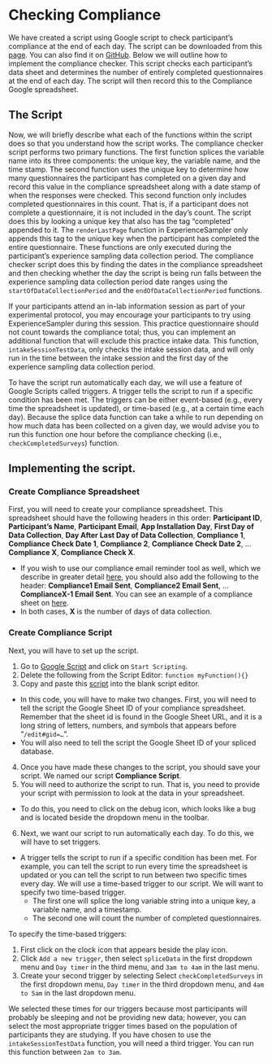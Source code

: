 # Checking Compliance
We have created a script using Google script to check participant’s compliance at the end of each day. The script can be downloaded 
from this [page](https://script.google.com/d/1I-Uo_phZEM94YYvjWMwZPi5hGG3V3YwBSm4yOabD4Q-t0bvntCiHNw-i/edit?usp=sharing). You can also find it on [GitHub](https://github.com/sabrinathai/ExperienceSampler/blob/master/Google-Script-Participant-Compliance/Google%20Script%20Compliance%20Checker.js). Below 
we will outline how to implement the compliance checker. This script checks each participant’s data sheet and determines the number of 
entirely completed questionnaires at the end of each day. The script will then record this to the Compliance Google spreadsheet. 

## The Script
Now, we will briefly describe what each of the functions within the script does so that you understand how the script works. The 
compliance checker script performs two primary functions. 
The first function splices the variable name into its three components: 
the unique key, the variable name, and the time stamp. 
The second function uses the unique key to determine how many questionnaires 
the participant has completed on a given day and record this value in the compliance spreadsheet along with a date stamp of when the 
responses were checked. This second function only includes completed questionnaires in this count. That is, if a participant does not 
complete a questionnaire, it is not included in the day’s count. The script does this by looking a unique key that also has the tag 
“completed” appended to it. The `renderLastPage` function in ExperienceSampler only appends this tag to the unique key when the 
participant has completed the entire questionnaire. These functions are only executed during the participant’s experience 
sampling data collection period. The compliance checker script does this by finding the dates in the compliance spreadsheet and then 
checking whether the day the script is being run falls between the experience sampling data collection period date ranges using the 
`startOfDataCollectionPeriod` and the `endOfDataCollectionPeriod` functions. 

If your participants attend an in-lab information session as part of your experimental protocol, you may encourage your participants 
to try using ExperienceSampler during this session. This practice questionnaire should not count towards the compliance total; thus, 
you can implement an additional function that will exclude this practice intake data. This function, `intakeSessionTestData`, only checks 
the intake session data, and will only run in the time between the intake session and the first day of the experience sampling data 
collection period. 

To have the script run automatically each day, we will use a feature of Google Scripts called triggers. A trigger tells the script to 
run if a specific condition has been met. The triggers can be either event-based (e.g., every time the spreadsheet is updated), or 
time-based (e.g., at a certain time each day). Because the splice data function can take a while to run depending on how much data 
has been collected on a given day, we would advise you to run this function one hour before the compliance checking 
(i.e., `checkCompletedSurveys`) function. 

## Implementing the script. 
### Create Compliance Spreadsheet
First, you will need to create your compliance spreadsheet. This spreadsheet should have the following headers in this order: 
**Participant ID**, **Participant’s Name**, **Participant Email**, **App Installation Day**, **First Day of Data Collection**, 
**Day After Last Day of Data Collection**, **Compliance 1**, **Compliance Check Date 1**, **Compliance 2**, **Compliance Check Date 2**, 
… **Compliance X**, **Compliance Check X**. 
* If you wish to use our compliance email reminder tool as well, which we describe in 
greater detail [here](https://github.com/sabrinathai/ExperienceSampler/blob/master/Google-Script-Participant-Compliance/Google%20Compliance%20Emailer%20Instructions.md), you should also add the following to the header: 
**Compliance1 Email Sent**, **Compliance2 Email Sent**, … **ComplianceX-1 Email Sent**. 
You can see an example of a compliance sheet on [here](https://docs.google.com/spreadsheets/d/16VZAKlW0thWRyWwwxvUrq2xfjSJHgWKTZN7oDq5gDvw/edit?usp=sharing). 
* In both cases, **X** is the number of days of data collection. 

### Create Compliance Script
Next, you will have to set up the script. 

1. Go to [Google Script](https://www.google.com/script/start/) and click on `Start Scripting`. 
2. Delete the following from the Script Editor: `function myFunction(){}`
3. Copy and paste this [script](https://github.com/sabrinathai/ExperienceSampler/blob/master/Google-Script-Participant-Compliance/Google%20Script%20Compliance%20Checker.js) into the blank script editor. 
  * In this code, you will have to make two changes. First, you will need to tell the script the Google Sheet ID of your compliance spreadsheet. Remember that the sheet id is found in the Google Sheet URL, and it is a long string of letters, numbers, and symbols that appears before “`/edit#gid=…`”. 
  * You will also need to tell the script the Google Sheet ID of your spliced database. 
4. Once you have made these changes to the script, you should save your script. We named our script **Compliance Script**. 
5. You will need to authorize the script to run. That is, you need to provide your script with permission to look at the data in your spreadsheet. 
  * To do this, you need to click on the debug icon, which looks like a bug and is located beside the dropdown menu in the toolbar. 
6. Next, we want our script to run automatically each day. To do this, we will have to set triggers. 
  * A trigger tells the script to run if a specific condition has been met. For example, you can tell the script to run every time the spreadsheet is updated or you can tell the script to run between two specific times every day. We will use a time-based trigger to our script. We will want to specify two time-based trigger. 
    * The first one will splice the long variable string into a unique key, a variable name, and a timestamp. 
    * The second one will count the number of completed questionnaires. 

To specify the time-based triggers:

1. First click on the clock icon that appears beside the play icon. 
2. Click `Add a new trigger`, then select `spliceData` in the first dropdown menu and `Day timer` in the third menu, and `3am to 4am` in the last menu. 
3. Create your second trigger by selecting Select `checkCompletedSurveys` in the first dropdown menu, `Day timer` in the third dropdown menu, and `4am to 5am` in the last dropdown menu. 

We selected these times for our triggers because most participants will probably be sleeping and not be providing new data; however, you can select the most appropriate trigger times based on the population of participants they are studying. If you have chosen to use the 
`intakeSessionTestData` function, you will need a third trigger. You can run this function between `2am to 3am`. 

